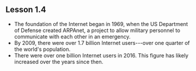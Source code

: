 ## Lesson 1.4

-   The foundation of the Internet began in 1969, when the US
    Department of Defense created ARPAnet, a project to allow military
    personnel to communicate with each other in an emergency.
-   By 2009, there were over 1.7 billion Internet users---over one
    quarter of the world's population.
-   There were over one billion Internet users in 2016. This figure has
    likely increased over the years since then.